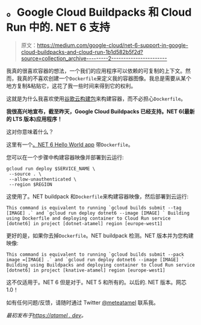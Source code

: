 # 。Google Cloud Buildpacks 和 Cloud Run 中的. NET 6 支持

> 原文：<https://medium.com/google-cloud/net-6-support-in-google-cloud-buildpacks-and-cloud-run-1b1d582b5f2d?source=collection_archive---------2----------------------->

我真的很喜欢容器的想法，一个我们的应用程序可以依赖的可复制的上下文。然而，我真的不喜欢创建一个`Dockerfile`来定义我的容器图像。我总是需要从某个地方复制&粘贴它，这花了我一些时间来得到它的权利。

这就是为什么我喜欢使用[谷歌云构建包](https://github.com/GoogleCloudPlatform/buildpacks)来构建容器，而不必担心`Dockerfile`。

**我很高兴地宣布，截至昨天，Google Cloud Buildpacks 已经支持。NET 6(最新的 LTS 版本)应用程序！**

这对你意味着什么？

这里有一个[。NET 6 Hello World app](https://github.com/meteatamel/cloudrun-dotnet-6) 带`Dockerfile`。

您可以在一个步骤中构建容器映像并部署到云运行:

```
gcloud run deploy $SERVICE_NAME \
 --source . \
 --allow-unauthenticated \
 --region $REGION
```

这使用了。NET buildpack 和`Dockerfile`来构建容器映像，然后部署到云运行:

```
This command is equivalent to running `gcloud builds submit --tag [IMAGE] .` and `gcloud run deploy dotnet6 --image [IMAGE] ` Building using Dockerfile and deploying container to Cloud Run service [dotnet6] in project [dotnet-atamel] region [europe-west1]
```

更好的是，如果你去掉`Dockerfile`。NET buildpack 检测。NET 版本并为您构建映像:

```
This command is equivalent to running `gcloud builds submit --pack image =[IMAGE] .` and `gcloud run deploy dotnet6 --image [IMAGE] ` Building using Buildpacks and deploying container to Cloud Run service [dotnet6] in project [knative-atamel] region [europe-west1]
```

这不仅适用于。NET 6 但是对于。NET 5 和所有的。以后的. NET 版本。网芯 1.0！

如有任何问题/反馈，请随时通过 Twitter [@meteatamel](https://twitter.com/meteatamel) 联系我。

*最初发布于*[*https://atamel . dev*](https://atamel.dev/posts/2022/02-04_dotnet6_buildpacks_cloudrun/)*。*